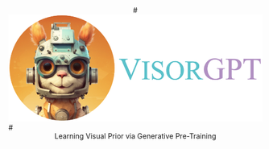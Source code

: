 <div align=center>
# <img src="visorgpt_title.png" width="600">
</div>
# <center> Learning Visual Prior via Generative Pre-Training </center>
